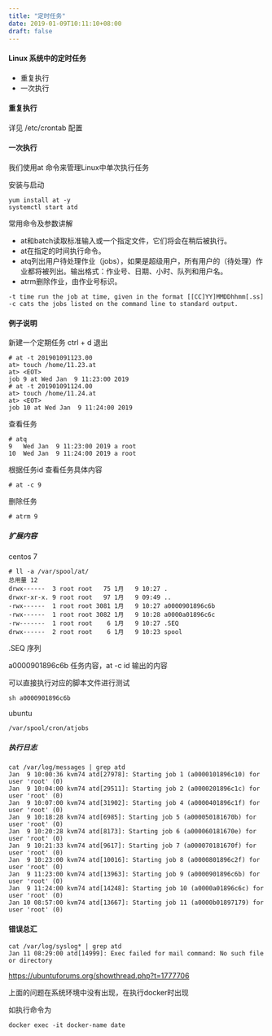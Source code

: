 ```yaml
---
title: "定时任务"
date: 2019-01-09T10:11:10+08:00
draft: false
---
```


#### Linux 系统中的定时任务

- 重复执行
- 一次执行

#### 重复执行

详见 /etc/crontab 配置

#### 一次执行

我们使用at 命令来管理Linux中单次执行任务

安装与启动
```
yum install at -y
systemctl start atd  
```

常用命令及参数讲解

- at和batch读取标准输入或一个指定文件，它们将会在稍后被执行。   
- at在指定的时间执行命令。   
- atq列出用户待处理作业（jobs），如果是超级用户，所有用户的（待处理）作业都将被列出。输出格式：作业号、日期、小时、队列和用户名。  
- atrm删除作业，由作业号标识。   

```
-t time run the job at time, given in the format [[CC]YY]MMDDhhmm[.ss]
-c cats the jobs listed on the command line to standard output.
```

#### 例子说明

新建一个定期任务 ctrl + d 退出
```
# at -t 201901091123.00
at> touch /home/11.23.at     
at> <EOT>
job 9 at Wed Jan  9 11:23:00 2019
# at -t 201901091124.00
at> touch /home/11.24.at 
at> <EOT>
job 10 at Wed Jan  9 11:24:00 2019
```

查看任务
```
# atq
9	Wed Jan  9 11:23:00 2019 a root
10	Wed Jan  9 11:24:00 2019 a root
```

根据任务id 查看任务具体内容

```
# at -c 9
```

删除任务

```
# atrm 9 
```

##### 扩展内容

centos 7

```
# ll -a /var/spool/at/
总用量 12
drwx------  3 root root   75 1月   9 10:27 .
drwxr-xr-x. 9 root root   97 1月   9 09:49 ..
-rwx------  1 root root 3081 1月   9 10:27 a0000901896c6b
-rwx------  1 root root 3082 1月   9 10:28 a0000a01896c6c
-rw-------  1 root root    6 1月   9 10:27 .SEQ
drwx------  2 root root    6 1月   9 10:23 spool
```

.SEQ 序列

a0000901896c6b 任务内容，at -c id 输出的内容

可以直接执行对应的脚本文件进行测试

```
sh a0000901896c6b
```

ubuntu 

```
/var/spool/cron/atjobs
```

##### 执行日志

```
cat /var/log/messages | grep atd
Jan  9 10:00:36 kvm74 atd[27978]: Starting job 1 (a0000101896c10) for user 'root' (0)
Jan  9 10:04:00 kvm74 atd[29511]: Starting job 2 (a0000201896c1c) for user 'root' (0)
Jan  9 10:07:00 kvm74 atd[31902]: Starting job 4 (a0000401896c1f) for user 'root' (0)
Jan  9 10:18:28 kvm74 atd[6985]: Starting job 5 (a000050181670b) for user 'root' (0)
Jan  9 10:20:28 kvm74 atd[8173]: Starting job 6 (a000060181670e) for user 'root' (0)
Jan  9 10:21:33 kvm74 atd[9617]: Starting job 7 (a000070181670f) for user 'root' (0)
Jan  9 10:23:00 kvm74 atd[10016]: Starting job 8 (a0000801896c2f) for user 'root' (0)
Jan  9 11:23:00 kvm74 atd[13963]: Starting job 9 (a0000901896c6b) for user 'root' (0)
Jan  9 11:24:00 kvm74 atd[14248]: Starting job 10 (a0000a01896c6c) for user 'root' (0)
Jan 10 08:57:00 kvm74 atd[13667]: Starting job 11 (a0000b01897179) for user 'root' (0)
```

#### 错误总汇

```
cat /var/log/syslog* | grep atd
Jan 11 08:29:00 atd[14999]: Exec failed for mail command: No such file or directory
```
https://ubuntuforums.org/showthread.php?t=1777706

上面的问题在系统环境中没有出现，在执行docker时出现

如执行命令为
```
docker exec -it docker-name date
```
